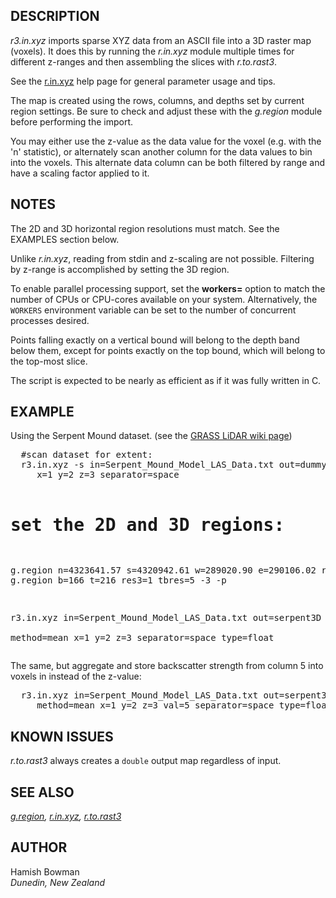 <h2>DESCRIPTION</h2>

<em>r3.in.xyz</em> imports sparse XYZ data from an ASCII file into
a 3D raster map (voxels). It does this by running the <em>r.in.xyz</em>
module multiple times for different z-ranges and then assembling the
slices with <em>r.to.rast3</em>.
<p>
See the <a href="r.in.xyz.html">r.in.xyz</a> help page for general
parameter usage and tips.
<p>
The map is created using the rows, columns, and depths set by
current region settings. Be sure to check and adjust these with
the <em>g.region</em> module before performing the import.
<p>
You may either use the z-value as the data value for the voxel
(e.g. with the 'n' statistic), or alternately scan another
column for the data values to bin into the voxels. This alternate
data column can be both filtered by range and have a scaling
factor applied to it.

<h2>NOTES</h2>

The 2D and 3D horizontal region resolutions must match. See the
EXAMPLES section below.
<p>
Unlike <em>r.in.xyz</em>, reading from stdin and z-scaling are not
possible. Filtering by z-range is accomplished by setting the 3D region.
<p>
To enable parallel processing support, set the <b>workers=</b> option
to match the number of CPUs or CPU-cores available on your system.
Alternatively, the <code>WORKERS</code> environment variable can be set
to the number of concurrent processes desired.
<p>
Points falling exactly on a vertical bound will belong to the depth
band below them, except for points exactly on the top bound, which will
belong to the top-most slice.
<p>
The script is expected to be nearly as efficient as if it was fully
written in C.

<h2>EXAMPLE</h2>

Using the Serpent Mound dataset. (see the
 <a href="https://grasswiki.osgeo.org/wiki/LIDAR">GRASS LiDAR wiki page</a>)

<div class="code"><pre>
  #scan dataset for extent:
  r3.in.xyz -s in=Serpent_Mound_Model_LAS_Data.txt out=dummy \
     x=1 y=2 z=3 separator=space

  # set the 2D and 3D regions:
  g.region n=4323641.57 s=4320942.61 w=289020.90 e=290106.02 res=1 -a
  g.region b=166 t=216 res3=1 tbres=5 -3 -p

  r3.in.xyz in=Serpent_Mound_Model_LAS_Data.txt out=serpent3D \
     method=mean x=1 y=2 z=3 separator=space type=float
</pre></div>

The same, but aggregate and store backscatter strength from column 5
into voxels in instead of the z-value:
<div class="code"><pre>
  r3.in.xyz in=Serpent_Mound_Model_LAS_Data.txt out=serpent3D.bakscat \
     method=mean x=1 y=2 z=3 val=5 separator=space type=float
</pre></div>

<h2>KNOWN ISSUES</h2>

<em>r.to.rast3</em> always creates a <code>double</code> output map
regardless of input.

<h2>SEE ALSO</h2>

<em>
<a href="g.region.html">g.region</a>,
<a href="r.in.xyz.html">r.in.xyz</a>,
<a href="r.to.rast3.html">r.to.rast3</a>
</em>

<h2>AUTHOR</h2>

Hamish Bowman<br>
<i>Dunedin, New Zealand</i>
